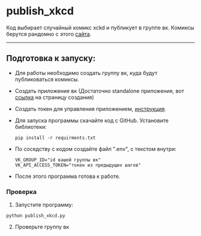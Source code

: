 # publish_xkcd
Код выбирает случайный комикс xckd и публикует в группе вк. Комиксы берутся рандомно c этого [сайта](https://xkcd.com/).

----
## Подготовка к запуску: ##
  * Для работы необходимо создать группу вк, куда будут публиковаться комиксы.
  * Создать приложение вк (Достаточно standalone приложения, вот [ссылка](https://vk.com/apps?act=manage) на страницу создания)
  * Создать токен для управления приложением, [инструкция](https://vk.com/dev/implicit_flow_user).
  * Для запуска программы скачайте код с GitHub. Установите библиотеки:
  
     ```
     pip install -r requirments.txt
     ```
  * По соседству с кодом создайте файл ".env", с текстом внутри:
  
     ```
    VK_GROUP_ID="id вашей группы вк"
    VK_API_ACCESS_TOKEN="токен из предыдущих шагов"
     ```
  * После этого программа готова к работе.
### Проверка ###
1. Запустите программу:
```
python publish_xkcd.py
```
2. Проверьте группу вк
